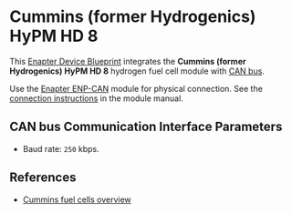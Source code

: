 # Cummins (former Hydrogenics) HyPM HD 8

This [Enapter Device Blueprint](https://github.com/Enapter/marketplace#blue_book-enapter-device-blueprints) integrates the **Cummins (former Hydrogenics) HyPM HD 8** hydrogen fuel cell module with [CAN bus](https://developers.enapter.com/docs/reference/ucm/can).

Use the [Enapter ENP-CAN](https://handbook.enapter.com/modules/ENP-CAN/ENP-CAN.html) module for physical connection. See the [connection instructions](https://handbook.enapter.com/modules/ENP-CAN/ENP-CAN.html#connection-examples) in the module manual.

## CAN bus Communication Interface Parameters

- Baud rate: `250` kbps.

## References

- [Cummins fuel cells overview](https://www.cummins.com/new-power/technology/fuel-cell)
